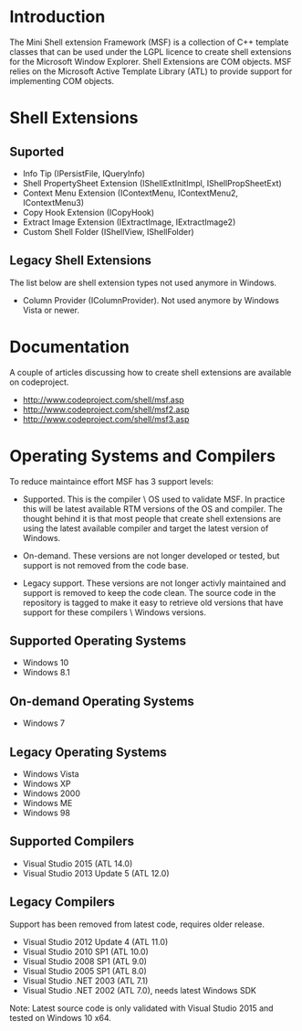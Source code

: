 Introduction
============
The Mini Shell extension Framework (MSF) is a collection of C++ template classes that can be 
used under the LGPL licence to create shell extensions for the Microsoft Window Explorer.
Shell Extensions are COM objects. MSF relies on the Microsoft Active Template Library (ATL) to
provide support for implementing COM objects. 

Shell Extensions
==========================

Suported
--------
* Info Tip (IPersistFile, IQueryInfo) 
* Shell PropertySheet Extension (IShellExtInitImpl, IShellPropSheetExt) 
* Context Menu Extension (IContextMenu, IContextMenu2, IContextMenu3) 
* Copy Hook Extension (ICopyHook) 
* Extract Image Extension (IExtractImage, IExtractImage2) 
* Custom Shell Folder (IShellView, IShellFolder)

Legacy Shell Extensions
-----------------------
The list below are shell extension types not used anymore in Windows.

* Column Provider (IColumnProvider). Not used anymore by Windows Vista or newer.

Documentation
=============
A couple of articles discussing how to create shell extensions are available on codeproject.
* http://www.codeproject.com/shell/msf.asp
* http://www.codeproject.com/shell/msf2.asp
* http://www.codeproject.com/shell/msf3.asp

Operating Systems and Compilers
===============================
To reduce maintaince effort MSF has 3 support levels:
 - Supported. This is the compiler \ OS used to validate MSF.
   In practice this will be latest available RTM versions of the OS and compiler.
   The thought behind it is that most people that create shell extensions are
   using the latest available compiler and target the latest version of Windows.
   
 - On-demand. These versions are not longer developed or tested, but support is
   not removed from the code base.
   
 - Legacy support. These versions are 
   not longer activly maintained and support is removed to keep the code clean.
   The source code in the repository is tagged to make it easy to retrieve 
   old versions that have support for these compilers \ Windows versions.  

Supported Operating Systems
---------------------------
* Windows 10
* Windows 8.1 

On-demand Operating Systems
---------------------------
* Windows 7

Legacy Operating Systems
------------------------
* Windows Vista
* Windows XP 
* Windows 2000 
* Windows ME 
* Windows 98

Supported Compilers
-------------------
* Visual Studio 2015 (ATL 14.0)
* Visual Studio 2013 Update 5 (ATL 12.0) 

Legacy Compilers
----------------
 Support has been removed from latest code, requires older release.

* Visual Studio 2012 Update 4 (ATL 11.0) 
* Visual Studio 2010 SP1 (ATL 10.0) 
* Visual Studio 2008 SP1 (ATL 9.0) 
* Visual Studio 2005 SP1 (ATL 8.0) 
* Visual Studio .NET 2003 (ATL 7.1) 
* Visual Studio .NET 2002 (ATL 7.0), needs latest Windows SDK

Note: Latest source code is only validated with Visual Studio 2015 and tested on Windows 10 x64.
